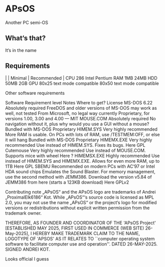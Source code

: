 # APsOS
Another PC semi-OS


## What‘s that?
It‘s in the name
## Requirements



| | Minimal | Recommended |
CPU
286
Intel Pentium
RAM
1MB
24MB
HDD
50MB
2GB
GPU
80x25 text mode compatible
80x50 text mode compatible


Other software requirements

Software
Requirement level
Notes
Where to get?
License
MS-DOS 6.22
Absolutely required
FreeDOS and older versions of MS-DOS may work as well, not tested
From Microsoft, no legal way currently
Proprietary, for versions 1.00, 3.00 and 4.00 — MIT
MOUSE.COM
Absolutely required
No navigation without it, plus why would you use a GUI without a mouse?
Bundled with MS-DOS
Proprietary
HIMEM.SYS
Very highly recommended
More RAM is usable. On PCs with lots of RAM, use /TESTMEM:OFF, or else it will hang
Bundled with MS-DOS
Proprietary
HIMEMX.EXE
Very highly recommended
Use instead of HIMEM.SYS. Fixes its bugs.
Here
GPL
Cutemouse
Very highly recommended
Use instead of MOUSE.COM. Supports mice with wheel
Here
?
HIMEMSX.EXE
Highly recommended
Use instead of HIMEM.SYS and HIMEMX.EXE. Allows for even more RAM, up to 1TB
Here
GPL
SBEMU
Recommended on modern PCs with AC‘97 or Intel HDA sound chips
Emulates the Sound Blaster. For memory management, use the second method with JEMM386. Download the version v5.84 of JEMM386 from here (starts a 123KB download)
Here
GPLv2


Contributing note
„APsOS“ and the APsOS logo are trademarks of Andrei „ProximalElk6186“ Kot.
While „APsOS“‘s source code is licensed as MPL 2.0, you may not use the name „APsOS“ or the project‘s logo for modified versions or redistributions without explicit written permission from the trademark owner.

THEREFORE, AS FOUNDER AND COORDINATOR OF THE 'APsOS Project' 
[ESTABLISHED MAY 2025, FIRST USED IN COMMERCE (WEB SITE) 26-May-2025], I HEREBY MAKE TRADEMARK CLAIM TO THE NAME, LOGOTYPE OF 'APSOS' AS IT RELATES TO ``computer operating system 
software to facilitate computer use and operation''.  DATED 26-MAY-2025. 
  SIGNED ANDREI KOT.

Looks official I guess

